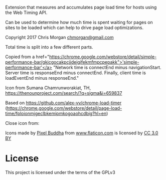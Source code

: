 Extension that measures and accumulates page load time for hosts using the Web Timing API.

Can be used to determine how much time is spent waiting for pages on sites to be loaded
which can help to drive page load optimizations.

Copyright 2017 Chris Morgan <chmorgan@gmail.com>

Total time is split into a few different parts.

Copied from a href="https://chrome.google.com/webstore/detail/simple-performance-bar/gkicgocakpcjjdeigifekmfmpcpepakk">'simple-performance-bar'</a>
"Network time is connectEnd minus navigationStart. Server time is responseEnd minus connectEnd. Finally, client time is loadEventEnd minus responseEnd."

Icon from Sumana Chamrunworakiat, TH, https://thenounproject.com/search/?q=sigma&i=659837

Based on https://github.com/alex-vv/chrome-load-timer (https://chrome.google.com/webstore/detail/page-load-time/fploionmjgeclbkemipmkogoaohcdbig?hl=en)

Close icon from:
<div>Icons made by <a href="http://www.flaticon.com/authors/pixel-buddha" title="Pixel Buddha">Pixel Buddha</a> from <a href="http://www.flaticon.com" title="Flaticon">www.flaticon.com</a> is licensed by <a href="http://creativecommons.org/licenses/by/3.0/" title="Creative Commons BY 3.0" target="_blank">CC 3.0 BY</a></div>

# License
This project is licensed under the terms of the GPLv3
